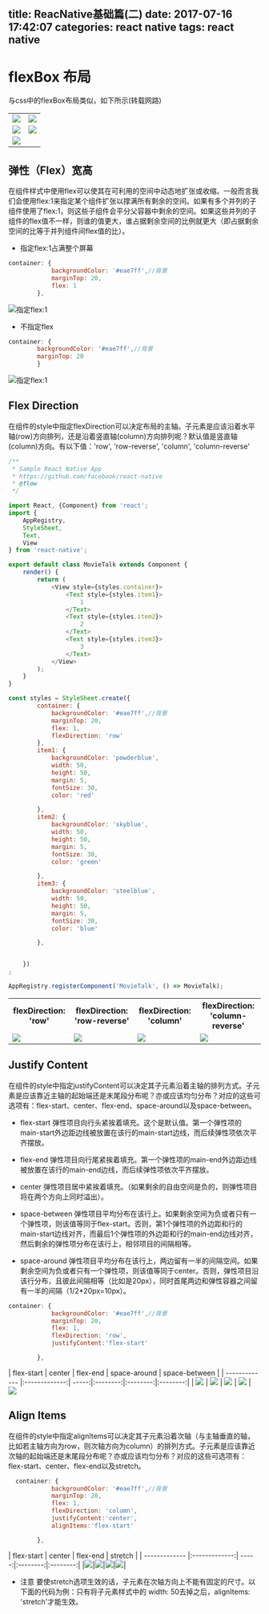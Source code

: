 title: ReacNative基础篇(二)
date: 2017-07-16 17:42:07
categories: react native
tags: react native
---

# flexBox 布局

与css中的flexBox布局类似，如下所示(转载网路)
<table class="table table-bordered table-striped table-condensed"><tr><td><img src='http://7xppgb.com1.z0.glb.clouddn.com/flex-direction.jpg'></td><td><img src='http://7xppgb.com1.z0.glb.clouddn.com/flex-wrap.jpg'></td></tr><tr><td><img src='http://7xppgb.com1.z0.glb.clouddn.com/justify-content.jpg'></td><td><img src='http://7xppgb.com1.z0.glb.clouddn.com/align-items.jpg'></td></tr><tr><td><img src='http://7xppgb.com1.z0.glb.clouddn.com/align-content.jpg'></td></table>


<!-- more -->
## 弹性（Flex）宽高

在组件样式中使用flex可以使其在可利用的空间中动态地扩张或收缩。一般而言我们会使用flex:1来指定某个组件扩张以撑满所有剩余的空间。如果有多个并列的子组件使用了flex:1，则这些子组件会平分父容器中剩余的空间。如果这些并列的子组件的flex值不一样，则谁的值更大，谁占据剩余空间的比例就更大（即占据剩余空间的比等于并列组件间flex值的比）。

* 指定flex:1占满整个屏幕

```javascript
container: {
            backgroundColor: '#eae7ff',//背景
            marginTop: 20,
            flex: 1
        },

```

![指定flex:1](http://7xppgb.com1.z0.glb.clouddn.com/flex_1.png)

* 不指定flex

```javascript
container: {
        backgroundColor: '#eae7ff',//背景
        marginTop: 20
        }

```
![指定flex:1](http://7xppgb.com1.z0.glb.clouddn.com/no_flex.png)

## Flex Direction

在组件的style中指定flexDirection可以决定布局的主轴。子元素是应该沿着水平轴(row)方向排列，还是沿着竖直轴(column)方向排列呢？默认值是竖直轴(column)方向。有以下值：'row', 'row-reverse', 'column', 'column-reverse'

```javascript
/**
 * Sample React Native App
 * https://github.com/facebook/react-native
 * @flow
 */

import React, {Component} from 'react';
import {
    AppRegistry,
    StyleSheet,
    Text,
    View
} from 'react-native';

export default class MovieTalk extends Component {
    render() {
        return (
            <View style={styles.container}>
                <Text style={styles.item1}>
                    1
                </Text>
                <Text style={styles.item2}>
                    2
                </Text>
                <Text style={styles.item3}>
                    3
                </Text>
            </View>
        );
    }
}

const styles = StyleSheet.create({
        container: {
            backgroundColor: '#eae7ff',//背景
            marginTop: 20,
            flex: 1,
            flexDirection: 'row'
        },
        item1: {
            backgroundColor: 'powderblue',
            width: 50,
            height: 50,
            margin: 5,
            fontSize: 30,
            color: 'red'

        },
        item2: {
            backgroundColor: 'skyblue',
            width: 50,
            height: 50,
            margin: 5,
            fontSize: 30,
            color: 'green'

        },
        item3: {
            backgroundColor: 'steelblue',
            width: 50,
            height: 50,
            margin: 5,
            fontSize: 30,
            color: 'blue'

        },


    })
;

AppRegistry.registerComponent('MovieTalk', () => MovieTalk);

```
<table class="table table-bordered table-striped table-condensed"><tr><th>flexDirection: 'row'</th><th>flexDirection: 'row-reverse'</th><th>flexDirection: 'column'</th><th>flexDirection: 'column-reverse'</th></tr><tr><td><img src='http://7xppgb.com1.z0.glb.clouddn.com/flex_derection_row.png'/></td>
<td><img src='http://7xppgb.com1.z0.glb.clouddn.com/row-reverse.png'/</td><td><img src='http://7xppgb.com1.z0.glb.clouddn.com/flex_direction_column.png'/></td><td><img src='http://7xppgb.com1.z0.glb.clouddn.com/column-reverse.png'/</td></tr></table>

## Justify Content
在组件的style中指定justifyContent可以决定其子元素沿着主轴的排列方式。子元素是应该靠近主轴的起始端还是末尾段分布呢？亦或应该均匀分布？对应的这些可选项有：flex-start、center、flex-end、space-around以及space-between。

* flex-start
弹性项目向行头紧挨着填充。这个是默认值。第一个弹性项的main-start外边距边线被放置在该行的main-start边线，而后续弹性项依次平齐摆放。

* flex-end
弹性项目向行尾紧挨着填充。第一个弹性项的main-end外边距边线被放置在该行的main-end边线，而后续弹性项依次平齐摆放。

* center
弹性项目居中紧挨着填充。（如果剩余的自由空间是负的，则弹性项目将在两个方向上同时溢出）。

* space-between
弹性项目平均分布在该行上。如果剩余空间为负或者只有一个弹性项，则该值等同于flex-start。否则，第1个弹性项的外边距和行的main-start边线对齐，而最后1个弹性项的外边距和行的main-end边线对齐，然后剩余的弹性项分布在该行上，相邻项目的间隔相等。
* space-around
弹性项目平均分布在该行上，两边留有一半的间隔空间。如果剩余空间为负或者只有一个弹性项，则该值等同于center。否则，弹性项目沿该行分布，且彼此间隔相等（比如是20px），同时首尾两边和弹性容器之间留有一半的间隔（1/2*20px=10px）。

```javascript
container: {
            backgroundColor: '#eae7ff',//背景
            marginTop: 20,
            flex: 1,
            flexDirection: 'row',
            justifyContent:'flex-start'

        },
```

| flex-start    | center        | flex-end  | space-around | space-between |
| ------------- |:-------------:| -----:|:--------:|:--------:|:--------:|
| ![](http://7xppgb.com1.z0.glb.clouddn.com/justify_cotent_flex_start.png)      | ![](http://7xppgb.com1.z0.glb.clouddn.com/justify_cotent_center.png) | ![](http://7xppgb.com1.z0.glb.clouddn.com/justify_cotent_flex-end.png)  | ![](http://7xppgb.com1.z0.glb.clouddn.com/justify_cotent_space-around.png)  | ![](http://7xppgb.com1.z0.glb.clouddn.com/justify_cotent_space-between.png)

## Align Items
在组件的style中指定alignItems可以决定其子元素沿着次轴（与主轴垂直的轴，比如若主轴方向为row，则次轴方向为column）的排列方式。子元素是应该靠近次轴的起始端还是末尾段分布呢？亦或应该均匀分布？对应的这些可选项有：flex-start、center、flex-end以及stretch。

```javascript
  container: {
            backgroundColor: '#eae7ff',//背景
            marginTop: 20,
            flex: 1,
            flexDirection: 'column',
            justifyContent:'center',
            alignItems:'flex-start'

        },
```

| flex-start    | center        | flex-end  | stretch |
| ------------- |:-------------:| -----:|:--------:|:--------:|
|![](http://7xppgb.com1.z0.glb.clouddn.com/alignItems_flex-start.png)|![](http://7xppgb.com1.z0.glb.clouddn.com/alignItems_center.png)|![](http://7xppgb.com1.z0.glb.clouddn.com/alignItems_flex-end.png)|![](http://7xppgb.com1.z0.glb.clouddn.com/alignItems_stretch.png)|

* 注意
 要使stretch选项生效的话，子元素在次轴方向上不能有固定的尺寸。以下面的代码为例：只有将子元素样式中的 width: 50去掉之后，alignItems: 'stretch'才能生效。
